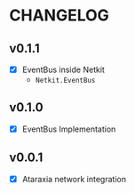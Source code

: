 # CHANGELOG

## v0.1.1
 - [x] EventBus inside Netkit
    - `Netkit.EventBus`

## v0.1.0
 - [x] EventBus Implementation

## v0.0.1
 - [x] Ataraxia network integration
